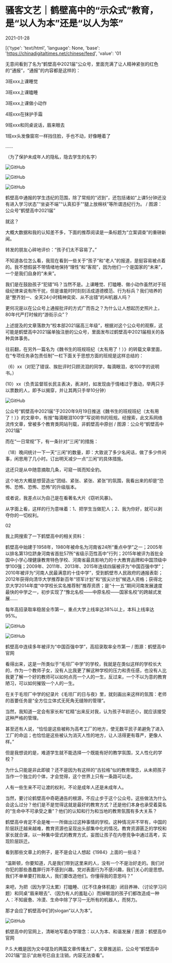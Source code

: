 # 骚客文艺｜鹤壁高中的“示众式”教育，是“以人为本”还是“以人为笨”

2021-01-28

[{'type': 'text/html', 'language': None, 'base': 'https://chinadigitaltimes.net/chinese/feed', 'value': '01

无意间看到了名为“鹤壁高中2021届”公众号，里面充满了让人精神紧张的红色的“通报”，“通报”的内容都是这样的：

3班xxx上课睡觉

3班xxx上课瞌睡

3班xxx上课做小动作

4班xxx在抹护手霜

9班xxx和同桌说话，眉来眼去

1班xx头发像窗帘一样挡住脸，手也不动，好像睡着了

……

（为了保护未成年人的隐私，隐去学生的名字）

![GitHub](https://chinadigitaltimes.net/chinese/files/2021/01/post-662100-60129891688ce.)

![GitHub](https://chinadigitaltimes.net/chinese/files/2021/01/post-662100-6012989363535.)

![GitHub](https://chinadigitaltimes.net/chinese/files/2021/01/post-662100-6012989666b3c.png)

鹤壁高中通报的学生违纪的范围，除了常规的“迟到”，还包括诸如“上课5分钟还没有进入学习状态”“坐姿不端”“认真扣手”“腿上放棉袄”等所谓违纪行为。 / 图源：公众号“鹤壁高中2021届”

就这？

大概大数据和我的认知差不多，下面的推荐阅读是一条标题为“立案调查”的重磅新闻。

转发的朋友心碎地评价：“孩子们太不容易了。”

不知道各位怎么看，我现在看到一些关于“孩子”和“老人”的报道，是挺容易被点着的。我不想假装不带情绪地保持“理性”和“客观”，因为他们一个是国家的“未来”，一个是我们自身的“未来”。

我们是在鼓励孩子“犯错”吗？当然不是。上课睡觉、打瞌睡、做小动作虽然对于班级纪律来说有所干扰，但是谁能时时刻刻活成道德模范、行为标兵？我们培养的是“整齐划一、全天24小时精神奕奕、从不出错”的AI机器人吗？

更何况是以在公众号上通报批评的方式广而告之？为什么让人想起历史照片上，80年代严打时候的“游街示众”？

上述提及的文章落款为“校本部2021届高三年级”，根据对这个公众号的观察，这可能是鹤壁高中2021届单独注册的公众号，里面发布过鹤壁高中2021届相关的各种具体事务。

往前翻，在另外一篇名为《魏书生的班规班纪（太有用了！）》的转载文章里面，在“专项任务承包责任制”一栏下面关于思想方面的班规是这样总结的：

（6）xx（对犯了错误、挨批评时只顾流泪的同学，每滴眼泪，收100字的说明书。）

(10）xx（负责监督班长民主表决，表决时，如发现由于情绪过于激动，举两只手以票数的人，即予以揭穿，并让其两只手举10分钟）

![GitHub](https://chinadigitaltimes.net/chinese/files/2021/01/post-662100-60129899bb77e.png)

公众号“鹤壁高中2021届”于2020年9月19日推送《魏书生的班规班纪（太有用了！）》的文章中，有按“每滴眼泪100字”写说明书的班规。经搜索，此文系网络流传文章，曾被多个教育类网站刊载，非鹤壁高中原创 / 图源：公众号“鹤壁高中2021届”

而在“一日常规”下，有一条针对“三闲”的措施：

（18）晚间统计一下一天“三闲”的数量，即：大致说了多少名闲话，做了多少件闲事，闲思用了几小时。订出明天减少一点“三闲”的具体措施。

这还只是从中随意摘取几条，可窥一斑而知全豹。

这个地方大概是想营造出“团结、紧张、紧张、紧张”的氛围，我看出来的却是“恐怖、恐怖、恐怖、恐怖”的升级版本。

或者说，我差点以为自己是在看著名大片《窃听风暴》。

从字面上看，这样的行为意味着：1、把学生当做犯人；2、我为你好，就可以剥夺你的一切权利。

02

我上网搜索了一下鹤壁高中的相关资料：

鹤壁高中始建于1958年，1980年被命名为河南省24所“重点中学”之一；2005年以排名第13位跻身河南省首批57所“省级示范性高中”行列；2015年被评为首批全国中小学心理健康教育特色学校、河南省最具影响力的十大教育品牌和中国顶级中学100强；2009年、2011年、2013年、2015年连续四届被评为“中国百强中学”；2010年被评为“河南人民最满意的十佳中学”，受到鹤壁市人民政府的通报表彰；2012年获得向清华大学推荐新百年“领军计划”和“拔尖计划”候选人资格；获得北京大学2014年度“中学校长实名推荐制”推荐资质；是“十一五”期间河南发展速度最快的中学之一，初步实现了“豫北名校——中原名校——国家名校”的跨越式发展……

每年高招录取率稳居全市第一，重点大学上线率达38%以上，本科上线率达95%。

![GitHub](https://chinadigitaltimes.net/chinese/files/2021/01/post-662100-6012989cbd1e0.png)

![GitHub](https://chinadigitaltimes.net/chinese/files/2021/01/post-662100-6012989f159b6.png)

鹤壁高中连续多年被评为“中国百强中学”，高招录取率全市第一 / 图源：鹤壁高中官网

看得出来，这是一所类似于“毛坦厂中学”的学校，我就是在类似这样的学校长大的，作为一个教师子女，没有人比我更了解这种学校的压力和责任感，也没有人比我更了解一个好的教师可以如何点亮一个人的一生，反过来，一个不以为意的教育陋习，可以如何摧毁一个人的一生。

在关于毛坦厂中学的纪录片《毛坦厂的日与夜》里，就刻画出来这样的氛围：老师的首要任务是“全方位立体式无死角无缝隙的管理”。

当然，我知道一定会有家长和“杠精”出来反对我，认为孩子年龄还小，就应该接受这种严格的管理。

甚至还有人说，“恰恰是这些被称为高考工厂的地方，使无数平民子弟避免了进入工厂的命运；也恰恰是这些被认为消灭人性的地方，让人活得更有尊严，更像人样。”

但是我想说的是，难道学生就不能选择一个既能有好的教学氛围，又人性化的学校？

为什么只能是非此即彼？还不是因为有这样的“古拉格”似的教育理念，从未把孩子当作一个独立的个体，才会觉得，这个世界上只有一条路可以走。

人有一些生来不可让渡的权利，不论是成年人还是未成年人。

当然，要讨论鹤壁高中奇葩通告的根源，不应止步于这个公众号。这些做法为什么会这么过分？他们是不是觉得这就是最好的教育方式？还是他们本身也承受着莫名的“生命中不可承受之重”？他们的认知和行为和当地的教育氛围有多大关系？

鹤壁高中肯定不会是唯一一所做出过这种事情的学校。这种情况并不罕有，中国的阶层跃迁越来越难，教育资源也呈现出头部集中化的情况。教育资源匮乏的学校和家长就合谋，以一种集中营式的教育方式，妄图让孩子在内卷竞争中通过高考，实现阶层跃迁。

看到那些文章上的例子，是不是会让人想起《1984》上面的一些话？

“温斯顿，你要知道，凡是我们带到这里来的人，没有一个不是治好走的。我们对你犯的那些愚蠢罪行并不感到兴趣。党对表面行为不感兴趣，我们关心的是思想。我们不单单要打败敌人，我们要改造他们。你懂得我的意思吗？”

来吧，为把（因为学习太累）打瞌睡、（扛不住身体机能）闭目养神、（讨论学习问题）和同桌“眉来眼去”、（因为有人的羞耻心）而掉眼泪的孩子们都改造成一种人：不知疲惫、冷漠、生命中除了学习一无所有的机器人，而努力。

那才会应了鹤壁高中们的slogan“以人为本”。

![GitHub](https://chinadigitaltimes.net/chinese/files/2021/01/post-662100-601298a117532.png)

鹤壁高中的官网上，清晰地写着办学理念：以人为本、和谐发展 / 图源：鹤壁高中官网

P.S.大概是因为文中提及的两篇文章传播太广，文章推送前，公众号“鹤壁高中2021届”显示“此帐号已自主注销，内容无法查看”。


